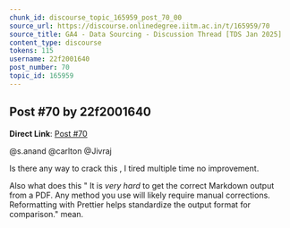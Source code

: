 ```yaml
---
chunk_id: discourse_topic_165959_post_70_00
source_url: https://discourse.onlinedegree.iitm.ac.in/t/165959/70
source_title: GA4 - Data Sourcing - Discussion Thread [TDS Jan 2025]
content_type: discourse
tokens: 115
username: 22f2001640
post_number: 70
topic_id: 165959
---
```


## Post #70 by 22f2001640

**Direct Link**: [Post #70](https://discourse.onlinedegree.iitm.ac.in/t/165959/70)

@s.anand @carlton @Jivraj

Is there any way to crack this , I tired multiple time no improvement.

Also what does this " It is *very hard* to get the correct Markdown output from a PDF. Any method you use will likely require manual corrections. Reformatting with Prettier helps standardize the output format for comparison." mean.
